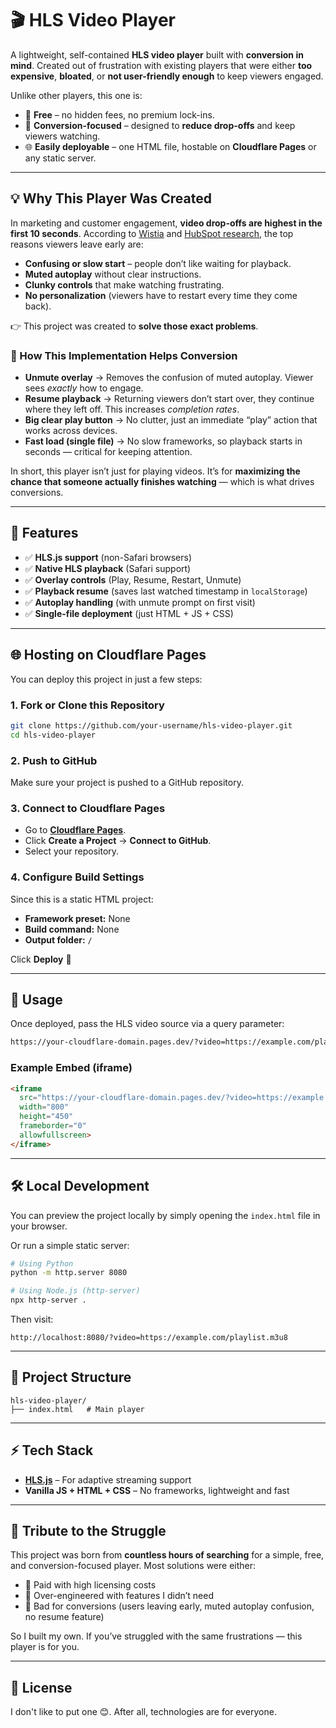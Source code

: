 # 🎬 HLS Video Player

A lightweight, self-contained **HLS video player** built with **conversion in mind**.
Created out of frustration with existing players that were either **too expensive**, **bloated**, or **not user-friendly enough** to keep viewers engaged.

Unlike other players, this one is:

* 💸 **Free** – no hidden fees, no premium lock-ins.
* 🎯 **Conversion-focused** – designed to **reduce drop-offs** and keep viewers watching.
* 🌐 **Easily deployable** – one HTML file, hostable on **Cloudflare Pages** or any static server.

---

## 💡 Why This Player Was Created

In marketing and customer engagement, **video drop-offs are highest in the first 10 seconds**.
According to [Wistia](https://wistia.com/learn/marketing/optimizing-video-for-engagement) and [HubSpot research](https://blog.hubspot.com/marketing/video-marketing-statistics), the top reasons viewers leave early are:

* **Confusing or slow start** – people don’t like waiting for playback.
* **Muted autoplay** without clear instructions.
* **Clunky controls** that make watching frustrating.
* **No personalization** (viewers have to restart every time they come back).

👉 This project was created to **solve those exact problems**.

### 🔑 How This Implementation Helps Conversion

* **Unmute overlay** → Removes the confusion of muted autoplay. Viewer sees *exactly* how to engage.
* **Resume playback** → Returning viewers don’t start over, they continue where they left off. This increases *completion rates*.
* **Big clear play button** → No clutter, just an immediate “play” action that works across devices.
* **Fast load (single file)** → No slow frameworks, so playback starts in seconds — critical for keeping attention.

In short, this player isn’t just for playing videos.
It’s for **maximizing the chance that someone actually finishes watching** — which is what drives conversions.

---

## 🚀 Features

* ✅ **HLS.js support** (non-Safari browsers)
* ✅ **Native HLS playback** (Safari support)
* ✅ **Overlay controls** (Play, Resume, Restart, Unmute)
* ✅ **Playback resume** (saves last watched timestamp in `localStorage`)
* ✅ **Autoplay handling** (with unmute prompt on first visit)
* ✅ **Single-file deployment** (just HTML + JS + CSS)

---

## 🌐 Hosting on Cloudflare Pages

You can deploy this project in just a few steps:

### 1. Fork or Clone this Repository

```bash
git clone https://github.com/your-username/hls-video-player.git
cd hls-video-player
```

### 2. Push to GitHub

Make sure your project is pushed to a GitHub repository.

### 3. Connect to Cloudflare Pages

* Go to **[Cloudflare Pages](https://pages.cloudflare.com/)**.
* Click **Create a Project** → **Connect to GitHub**.
* Select your repository.

### 4. Configure Build Settings

Since this is a static HTML project:

* **Framework preset:** None
* **Build command:** None
* **Output folder:** `/`

Click **Deploy** 🎉

---

## 🎥 Usage

Once deployed, pass the HLS video source via a query parameter:

```html
https://your-cloudflare-domain.pages.dev/?video=https://example.com/playlist.m3u8
```

### Example Embed (iframe)

```html
<iframe 
  src="https://your-cloudflare-domain.pages.dev/?video=https://example.com/playlist.m3u8" 
  width="800" 
  height="450" 
  frameborder="0" 
  allowfullscreen>
</iframe>
```

---

## 🛠 Local Development

You can preview the project locally by simply opening the `index.html` file in your browser.

Or run a simple static server:

```bash
# Using Python
python -m http.server 8080

# Using Node.js (http-server)
npx http-server .
```

Then visit:

```
http://localhost:8080/?video=https://example.com/playlist.m3u8
```

---

## 📂 Project Structure

```
hls-video-player/
├── index.html   # Main player
```

---

## ⚡ Tech Stack

* **[HLS.js](https://github.com/video-dev/hls.js/)** – For adaptive streaming support
* **Vanilla JS + HTML + CSS** – No frameworks, lightweight and fast

---

## 🙌 Tribute to the Struggle

This project was born from **countless hours of searching** for a simple, free, and conversion-focused player.
Most solutions were either:

* 🚫 Paid with high licensing costs
* 🚫 Over-engineered with features I didn’t need
* 🚫 Bad for conversions (users leaving early, muted autoplay confusion, no resume feature)

So I built my own.
If you’ve struggled with the same frustrations — this player is for you.

---

## 📜 License

I don't like to put one 😊. After all, technologies are for everyone.
 
